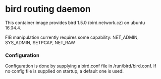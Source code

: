 # bird routing daemon

This container image provides bird 1.5.0 (bird.network.cz)
on ubuntu 16.04.4.

FIB manipulation currently requires some capability:
	NET_ADMIN, SYS_ADMIN, SETPCAP, NET_RAW

### Configuration

Configuration is done by supplying a bird.conf file
in /run/bird/bird.conf. If no config file is supplied
on startup, a default one is used.

